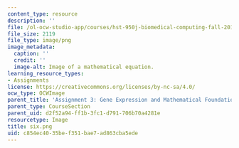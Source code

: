 ```yaml
---
content_type: resource
description: ''
file: /ol-ocw-studio-app/courses/hst-950j-biomedical-computing-fall-2010/c854ec4035bef351bae7ad863cba5ede_six.png
file_size: 2119
file_type: image/png
image_metadata:
  caption: ''
  credit: ''
  image-alt: Image of a mathematical equation.
learning_resource_types:
- Assignments
license: https://creativecommons.org/licenses/by-nc-sa/4.0/
ocw_type: OCWImage
parent_title: 'Assignment 3: Gene Expression and Mathematical Foundations'
parent_type: CourseSection
parent_uid: d2f52a94-ff1b-3fc1-d791-706b70a4281e
resourcetype: Image
title: six.png
uid: c854ec40-35be-f351-bae7-ad863cba5ede
---
```

